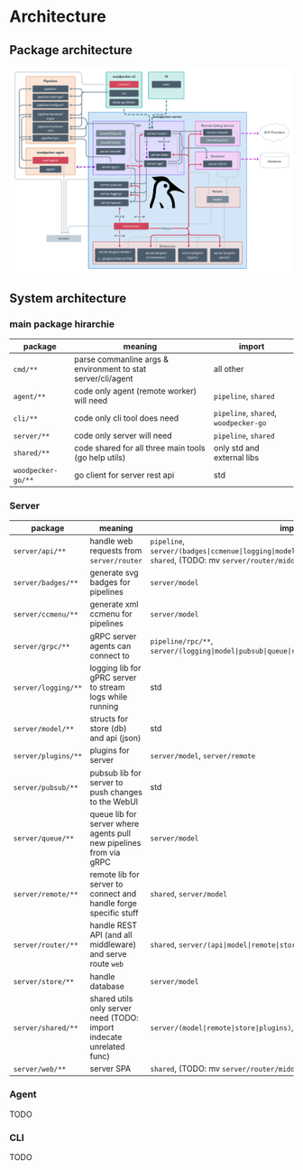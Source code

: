 # Architecture

## Package architecture

![Woodpecker architecture](./woodpecker-architecture.png)

## System architecture

### main package hirarchie

| package    | meaning                                                      | import
|------------|--------------------------------------------------------------|----------
| `cmd/**`   | parse commanline args & environment to stat server/cli/agent | all other
| `agent/**` | code only agent (remote worker) will need                    | `pipeline`, `shared`
| `cli/**`   | code only cli tool does need                                 | `pipeline`, `shared`, `woodpecker-go`
| `server/**`| code only server will need                                   | `pipeline`, `shared`
| `shared/**`| code shared for all three main tools (go help utils)         | only std and external libs
| `woodpecker-go/**` | go client for server rest api                        | std

### Server

| package            | meaning                                         | import
|--------------------|-------------------------------------------------|----------
| `server/api/**`    | handle web requests from `server/router`        | `pipeline`, `server/(badges\|ccmenue\|logging\|model\|pubsub\|queue\|remote\|shared\|store)`, `shared`, (TODO: mv `server/router/middleware/session`)
| `server/badges/**` | generate svg badges for pipelines               | `server/model`
| `server/ccmenu/**` | generate xml ccmenu for pipelines               | `server/model`
| `server/grpc/**`   | gRPC server agents can connect to               | `pipeline/rpc/**`, `server/(logging\|model\|pubsub\|queue\|remote\|shared\|store)`
| `server/logging/**`| logging lib for gPRC server to stream logs while running | std
| `server/model/**`  | structs for store (db) and api (json)           | std
| `server/plugins/**`| plugins for server                              | `server/model`, `server/remote`
| `server/pubsub/**` | pubsub lib for server to push changes to the WebUI | std
| `server/queue/**`  | queue lib for server where agents pull new pipelines from via gRPC | `server/model`
| `server/remote/**` | remote lib for server to connect and handle forge specific stuff | `shared`, `server/model`
| `server/router/**` | handle REST API (and all middleware) and serve route `web` | `shared`, `server/(api\|model\|remote\|store\|web)`
| `server/store/**`  | handle database                                 | `server/model`
| `server/shared/**` | shared utils only server need (TODO: import indecate unrelated func) | `server/(model\|remote\|store\|plugins)`, (TODO: mv `pipeline`)
| `server/web/**`    | server SPA                                      | `shared`, (TODO: mv `server/router/middleware/session`)


### Agent

TODO

### CLI

TODO

